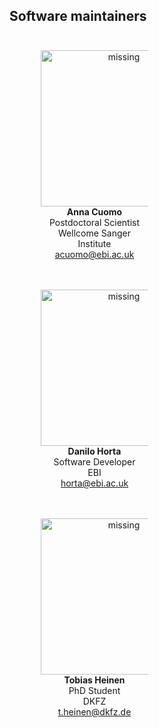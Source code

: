 ## Software maintainers

<head>
<style type="text/css">
/* Create two equal columns that floats next to each other */
.column {
  float: left;
  width: 50%;
  padding: 10px;
}
/* Clear floats after the columns */
.row:after {
  content: "";
  display: table;
  clear: both
}
</style>
</head>

<div class="row">
  <div class="column">
    <figure align="center">
    <img src='images/Cuomo_Anna.png' alt='missing' width="250" height="250" />
    <figcaption><b>Anna Cuomo</b> <br> Postdoctoral Scientist <br>  Wellcome Sanger Institute <br> <a href="mailto:acuomo@ebi.ac.uk">acuomo@ebi.ac.uk</a> </figcaption>
    </figure>
  </div>
  <div class="column">
    <figure align="center">
    <img src="images/danilo.jpg" alt='missing' width="250" height="250"/>
    <figcaption> <b>Danilo Horta</b> <br> Software Developer <br> EBI <br> <a href="mailto:horta@ebi.ac.uk">horta@ebi.ac.uk</a></figcaption>
    </figure>
  </div>
<div class="row">
  <div class="column">
    <figure align="center">
    <img src="images/tobi.jpg" alt='missing' width="250" height="250"/>
    <figcaption> <b>Tobias Heinen</b> <br> PhD Student <br> DKFZ <br> <a href="mailto:t.heinen@dkfz.de">t.heinen@dkfz.de</a> </figcaption>
    </figure>
  </div>
</div>
</div>
